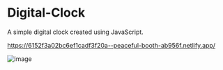# Digital-Clock
A simple digital clock created using JavaScript.

https://6152f3a02bc6ef1cadf3f20a--peaceful-booth-ab956f.netlify.app/

![image](https://user-images.githubusercontent.com/83343880/134786033-9cd79e8c-cfd7-4e92-8b17-4804b29a5196.png)
